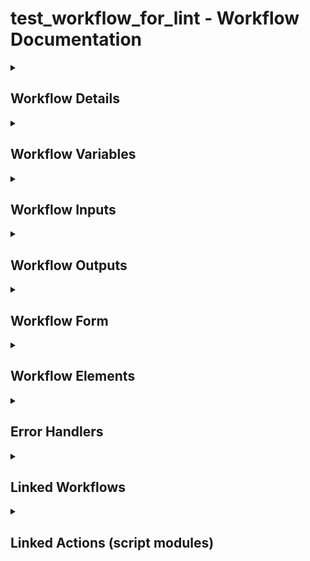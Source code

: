 # test_workflow_for_lint - Workflow Documentation
<details>
<summary><h2>Workflow Details</h2></summary>
- **Workflow Name:** test_workflow_for_lint
- **Workflow ID:** `61ef4779-a6df-4d4f-9d74-a9aedf4915ba`
- **Version:** 0.0.0
- **Description:** _No description provided_
</details>
<details>
<summary><h2>Workflow Variables</h2></summary>
| Name | Type |
|-|-|
| correctVariable | string |
</details>
<details>
<summary><h2>Workflow Inputs</h2></summary>
| Name | Type |
|-|-|
| thisiswronginput | string |
| vm | VC:VirtualMachine |
| newStorageProfile | string |
| diskName | string |
| changeVmPolicy | boolean |
</details>
<details>
<summary><h2>Workflow Outputs</h2></summary>
| Name | Type |
|-|-|
| actionResult | Array/Properties |
| errorMsg | string |
</details>
<details>
<summary><h2>Workflow Form</h2></summary>
| ID | Label | Data Type | Constraints | Default | Value List | Signpost |
|-|-|-|-|-|-|-|
| thisiswronginput | thisiswronginput | string | {"required":false} | {} | {} |  |
| vm | vm | reference | {"required":false} | {} | {} |  |
| newStorageProfile | newStorageProfile | string | {"required":false} | {} | {} |  |
| diskName | diskName | string | {"required":false} | {} | {} |  |
| changeVmPolicy | changeVmPolicy | boolean | {"required":false} | {} | {} |  |
</details>
<details>
<summary><h2>Workflow Elements</h2></summary>
#### Element: item0
- **Type:** end
- **Description:** _No description provided_
- **Element ID:** item0
---
#### Element: CorrectCode
- **Type:** task
- **Description:** Simple task with custom script capability.
- **Element ID:** item1
**Script:**
```javascript
System.log('Hello World');
var firstString = 'test';
var secondString = firstString;
System.log(secondString)
```
---
#### Element: WrongCode
- **Type:** task
- **Description:** Simple task with custom script capability.
- **Element ID:** item2
**Script:**
```javascript
System.log("Hello World");
var firstString = 'test'
```
---
#### Element: getAVISSLMonitor
- **Type:** task
- **Description:** Add a note to the workflow schema.
- **Element ID:** item3
**Output Bindings:**
| Variable Name | Type | Workflow Variable |
|-|-|-|
| actionResult | Array/Properties | actionResult |
**Script:**
```javascript
//Auto generated script, cannot be modified !
actionResult = System.getModule("net.atos.dhc.automation").getAVISSLMonitor();
```
---
#### Element: item4
- **Type:** end
- **Description:** _No description provided_
- **Element ID:** item4
---
#### Element: Decision
- **Type:** custom-condition
- **Description:** Custom decision based on a custom script.
- **Element ID:** item5
**Script:**
```javascript
return true;
```
---
#### Element: User interaction
- **Type:** input
- **Description:** Use this element to set up a user interaction.
- **Element ID:** item6
**Input Bindings:**
| Variable Name | Type | Workflow Variable |
|-|-|-|
| security.group | LdapGroup |  |
| security.assignees | Array/LdapUser |  |
| security.assignee.groups | Array/LdapGroup |  |
| timeout.date | Date |  |
---
#### Element: Waiting timer
- **Type:** waiting-timer
- **Description:** _No description provided_
- **Element ID:** item7
**Input Bindings:**
| Variable Name | Type | Workflow Variable |
|-|-|-|
| timer.date | Date |  |
---
#### Element: dhcChangeDiskStorageClass
- **Type:** link
- **Description:**  
- **Element ID:** item8
**Input Bindings:**
| Variable Name | Type | Workflow Variable |
|-|-|-|
| vm | VC:VirtualMachine | vm |
| newStorageProfile | string | newStorageProfile |
| diskName | string | diskName |
| changeVmPolicy | boolean | changeVmPolicy |
**Output Bindings:**
| Variable Name | Type | Workflow Variable |
|-|-|-|
| errorMsg | string | errorMsg |
---
#### Element: Foreach element
- **Type:** foreach
- **Description:** _No description provided_
- **Element ID:** item9
---
#### Element: Nested workflows
- **Type:** multiple
- **Description:** _No description provided_
- **Element ID:** item10
---
#### Element: Switch
- **Type:** switch
- **Description:** Basic switch activity based on a workflow attribute or parameter.
- **Element ID:** item11
**Script:**
```javascript
// Generated by the system, cannot be edited
if ( === "null") {
  return "item9";
} else if (true) {
  return "item4";
}
```
---
#### Element: End workflow
- **Type:** end
- **Description:** _No description provided_
- **Element ID:** item12
---
</details>
<details>
<summary><h2>Error Handlers</h2></summary>
- **Element Name:** item12 (throws: _None_)
</details>
<details>
<summary><h2>Linked Workflows</h2></summary>
- **Name:** dhcChangeDiskStorageClass, **ID:** `23947479-256a-4113-8115-8dce58bd1787`
</details>
<details>
<summary><h2>Linked Actions (script modules)</h2></summary>
- `net.atos.dhc.automation/getAVISSLMonitor`
</details>
